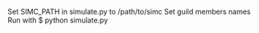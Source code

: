 Set SIMC_PATH in simulate.py to /path/to/simc
Set guild members names
Run with
$ python simulate.py
